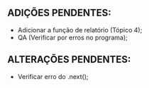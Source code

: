 <h2>ADIÇÕES PENDENTES:</h2>

<ul>
  <li>Adicionar a função de relatório (Tópico 4);</li>
  <li>QA (Verificar por erros no programa);</li>
</ul>

<h2>ALTERAÇÕES PENDENTES:</h2>

<ul>
  <li>Verificar erro do .next();</li>
</ul>
